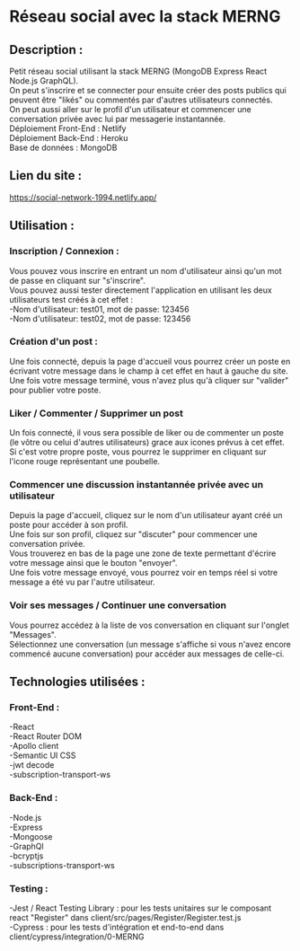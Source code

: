 # Réseau social avec la stack MERNG

## Description :
Petit réseau social utilisant la stack MERNG (MongoDB Express React Node.js GraphQL).<br/>
On peut s'inscrire et se connecter pour ensuite créer des posts publics qui peuvent être "likés" ou commentés par d'autres utilisateurs connectés.<br/>
On peut aussi aller sur le profil d'un utilisateur et commencer une conversation privée avec lui par messagerie instantannée.<br/>
Déploiement Front-End : Netlify<br/>
Déploiement Back-End : Heroku<br/>
Base de données : MongoDB

## Lien du site :
https://social-network-1994.netlify.app/

## Utilisation :
### Inscription / Connexion :
Vous pouvez vous inscrire en entrant un nom d'utilisateur ainsi qu'un mot de passe en cliquant sur "s'inscrire".<br/>
Vous pouvez aussi tester directement l'application en utilisant les deux utilisateurs test créés à cet effet :<br/>
-Nom d'utilisateur: test01, mot de passe: 123456<br/>
-Nom d'utilisateur: test02, mot de passe: 123456<br/>
### Création d'un post :
Une fois connecté, depuis la page d'accueil vous pourrez créer un poste en écrivant votre message dans le champ à cet effet en haut à gauche du site.<br/>
Une fois votre message terminé, vous n'avez plus qu'à cliquer sur "valider" pour publier votre poste.<br/>
### Liker / Commenter / Supprimer un post
Un fois connecté, il vous sera possible de liker ou de commenter un poste (le vôtre ou celui d'autres utilisateurs) grace aux icones prévus à cet effet.<br/>
Si c'est votre propre poste, vous pourrez le supprimer en cliquant sur l'icone rouge représentant une poubelle.<br/>
### Commencer une discussion instantannée privée avec un utilisateur
Depuis la page d'accueil, cliquez sur le nom d'un utilisateur ayant créé un poste pour accéder à son profil.<br/>
Une fois sur son profil, cliquez sur "discuter" pour commencer une conversation privée.<br/>
Vous trouverez en bas de la page une zone de texte permettant d'écrire votre message ainsi que le bouton "envoyer".<br/>
Une fois votre message envoyé, vous pourrez voir en temps réel si votre message a été vu par l'autre utilisateur.<br/>
### Voir ses messages / Continuer une conversation
Vous pourrez accédez à la liste de vos conversation en cliquant sur l'onglet "Messages".<br/>
Sélectionnez une conversation (un message s'affiche si vous n'avez encore commencé aucune conversation) pour accéder aux messages de celle-ci.<br/>

## Technologies utilisées :
### Front-End :
-React<br/>
-React Router DOM<br/>
-Apollo client<br/>
-Semantic UI CSS<br/>
-jwt decode<br/>
-subscription-transport-ws<br/>

### Back-End :
-Node.js<br/>
-Express<br/>
-Mongoose<br/>
-GraphQl<br/>
-bcryptjs<br/>
-subscriptions-transport-ws<br/>

### Testing :
-Jest / React Testing Library : pour les tests unitaires sur le composant react "Register" dans client/src/pages/Register/Register.test.js<br/>
-Cypress : pour les tests d'intégration et end-to-end dans client/cypress/integration/0-MERNG<br/>

